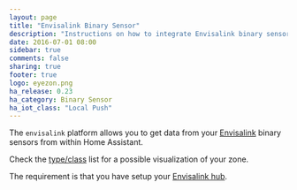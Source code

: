```yaml
---
layout: page
title: "Envisalink Binary Sensor"
description: "Instructions on how to integrate Envisalink binary sensors into Home Assistant."
date: 2016-07-01 08:00
sidebar: true
comments: false
sharing: true
footer: true
logo: eyezon.png
ha_release: 0.23
ha_category: Binary Sensor
ha_iot_class: "Local Push"
---
```


The `envisalink` platform allows you to get data from your [Envisalink](http://www.eyezon.com/) binary sensors from within Home Assistant. 

Check the [type/class](/components/binary_sensor/) list for a possible visualization of your zone.
  
The requirement is that you have setup your [Envisalink hub](/components/envisalink/).
